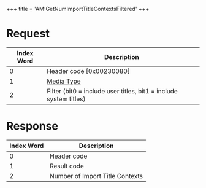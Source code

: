 +++
title = 'AM:GetNumImportTitleContextsFiltered'
+++

# Request

| Index Word | Description |
|----|----|
| 0 | Header code \[0x00230080\] |
| 1 | [Media Type](Filesystem_services#mediatype "wikilink") |
| 2 | Filter (bit0 = include user titles, bit1 = include system titles) |

# Response

| Index Word | Description                     |
|------------|---------------------------------|
| 0          | Header code                     |
| 1          | Result code                     |
| 2          | Number of Import Title Contexts |

